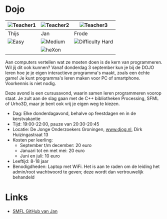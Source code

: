 # Dojo

![Teacher1](https://raw.githubusercontent.com/richelbilderbeek/Dojo/master/Images/Teacher.png)|![Teacher2](https://raw.githubusercontent.com/richelbilderbeek/Dojo/master/Images/Teacher.png) | ![Teacher3](https://raw.githubusercontent.com/richelbilderbeek/Dojo/master/Images/Teacher.png)
---|---|---
Thijs | Jan | Frode
![Easy](https://raw.githubusercontent.com/richelbilderbeek/Dojo/master/Images/Easy.png) | ![Medium](https://raw.githubusercontent.com/richelbilderbeek/Dojo/master/Images/Medium.png) | ![Difficulty Hard](https://raw.githubusercontent.com/richelbilderbeek/Dojo/master/Images/Hard.png)
 | | ![heXon](https://raw.githubusercontent.com/richelbilderbeek/Dojo/master/Images/heXon.png)

Aan computers vertellen wat ze moeten doen is de kern van programmeren. Wil jij dit ook kunnen? Vanaf donderdag 3 september kun je bij de DOJO leren hoe je je eigen interactieve programma's maakt, zoals een échte game! Je kunt programma's leren maken voor PC of smartphone. Voorkennis is niet nodig.

Deze avond is een cursusavond, waarin samen leren programmeren voorop staat. Je zult aan de slag gaan met de C++ bibliotheken Processing, SFML of Urho3D, maar je bent ook vrij je eigen weg te kiezen.

 * Dag: Elke donderdagavond, behalve op feestdagen en in de kerstvakantie
 * Tijd: 19:00-22:00, pauze van 20:30-20:45
 * Locatie: De Jonge Onderzoekers Groningen, www.djog.nl, Dirk Huizingastraat 13
 * Kosten per leerling:
   * September t/m december: 20 euro
   * Januari tot en met mei: 20 euro
   * Juni en juli: 10 euro
 * Leeftijd: 8-18 jaar
 * Benodigdheden: Laptop met WiFi. Het is aan te raden om de leiding het admin/root wachtwoord te geven; deze wordt dan vertrouwelijk behandeld

# Links

 * [SMFL GitHub van Jan](https://github.com/janderkkotlarski/Cplusplus-with-SFML-course)
 
 
